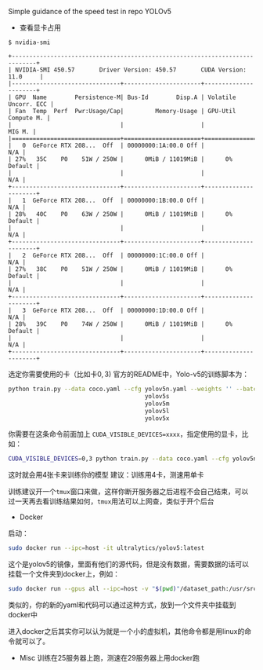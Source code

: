 Simple guidance of the speed test in repo YOLOv5

+ 查看显卡占用

```buildoutcfg
$ nvidia-smi

+-----------------------------------------------------------------------------+
| NVIDIA-SMI 450.57       Driver Version: 450.57       CUDA Version: 11.0     |
|-------------------------------+----------------------+----------------------+
| GPU  Name        Persistence-M| Bus-Id        Disp.A | Volatile Uncorr. ECC |
| Fan  Temp  Perf  Pwr:Usage/Cap|         Memory-Usage | GPU-Util  Compute M. |
|                               |                      |               MIG M. |
|===============================+======================+======================|
|   0  GeForce RTX 208...  Off  | 00000000:1A:00.0 Off |                  N/A |
| 27%   35C    P0    51W / 250W |      0MiB / 11019MiB |      0%      Default |
|                               |                      |                  N/A |
+-------------------------------+----------------------+----------------------+
|   1  GeForce RTX 208...  Off  | 00000000:1B:00.0 Off |                  N/A |
| 28%   40C    P0    63W / 250W |      0MiB / 11019MiB |      0%      Default |
|                               |                      |                  N/A |
+-------------------------------+----------------------+----------------------+
|   2  GeForce RTX 208...  Off  | 00000000:1C:00.0 Off |                  N/A |
| 27%   38C    P0    51W / 250W |      0MiB / 11019MiB |      0%      Default |
|                               |                      |                  N/A |
+-------------------------------+----------------------+----------------------+
|   3  GeForce RTX 208...  Off  | 00000000:1D:00.0 Off |                  N/A |
| 28%   39C    P0    74W / 250W |      0MiB / 11019MiB |      0%      Default |
|                               |                      |                  N/A |
+-------------------------------+----------------------+----------------------+
```

选定你需要使用的卡（比如卡$0,3$)
官方的README中，Yolo-v5的训练脚本为：

```bash
python train.py --data coco.yaml --cfg yolov5n.yaml --weights '' --batch-size 128
                                       yolov5s                                64
                                       yolov5m                                40
                                       yolov5l                                24
                                       yolov5x                                16
```

你需要在这条命令前面加上 `CUDA_VISIBLE_DEVICES=xxxx`，指定使用的显卡，比如：
```bash
CUDA_VISIBLE_DEVICES=0,3 python train.py --data coco.yaml --cfg yolov5n.yaml --weights '' --batch-size 128
```
这时就会用4张卡来训练你的模型
建议：训练用4卡，测速用单卡

训练建议开一个`tmux`窗口来做，这样你断开服务器之后进程不会自己结束，可以过一天再去看训练结果如何，`tmux`用法可以上网查，类似于开个后台

+ Docker

启动：

```bash
sudo docker run --ipc=host -it ultralytics/yolov5:latest
```

这个是yolov5的镜像，里面有他们的源代码，但是没有数据，需要数据的话可以挂载一个文件夹到docker上，例如：

```bash
sudo docker run --gpus all --ipc=host -v "$(pwd)"/dataset_path:/usr/src/dataset -it ultralytics/yolov5:latest
```

类似的，你的新的yaml和代码可以通过这种方式，放到一个文件夹中挂载到docker中

进入docker之后其实你可以认为就是一个小的虚拟机，其他命令都是用linux的命令就可以了。

+ Misc
训练在25服务器上跑，测速在29服务器上用docker跑